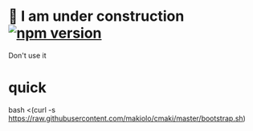 # :construction: I am under construction [![npm version](https://badge.fury.io/js/cmaki.svg)](https://badge.fury.io/js/cmaki)
Don't use it
# quick
bash <(curl -s https://raw.githubusercontent.com/makiolo/cmaki/master/bootstrap.sh)
